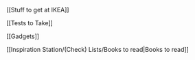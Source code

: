 [[Stuff to get at IKEA]]

[[Tests to Take]]

[[Gadgets]]

[[Inspiration Station/(Check) Lists/Books to read|Books to read]]
